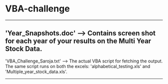 # VBA-challenge
---------------------------------------------------------------------
'Year_Snapshots.doc' --> Contains screen shot for each year of your results on the Multi Year Stock Data.
---------------------------------------------------------------------
'VBA_Challenge_Saroja.txt' --> The actual VBA script for fetching the output. The same script runs on both the excels: 'alphabetical_testing.xls' and 'Multiple_year_stock_data.xls'.
_______________________________________________________________________________________________________________________



